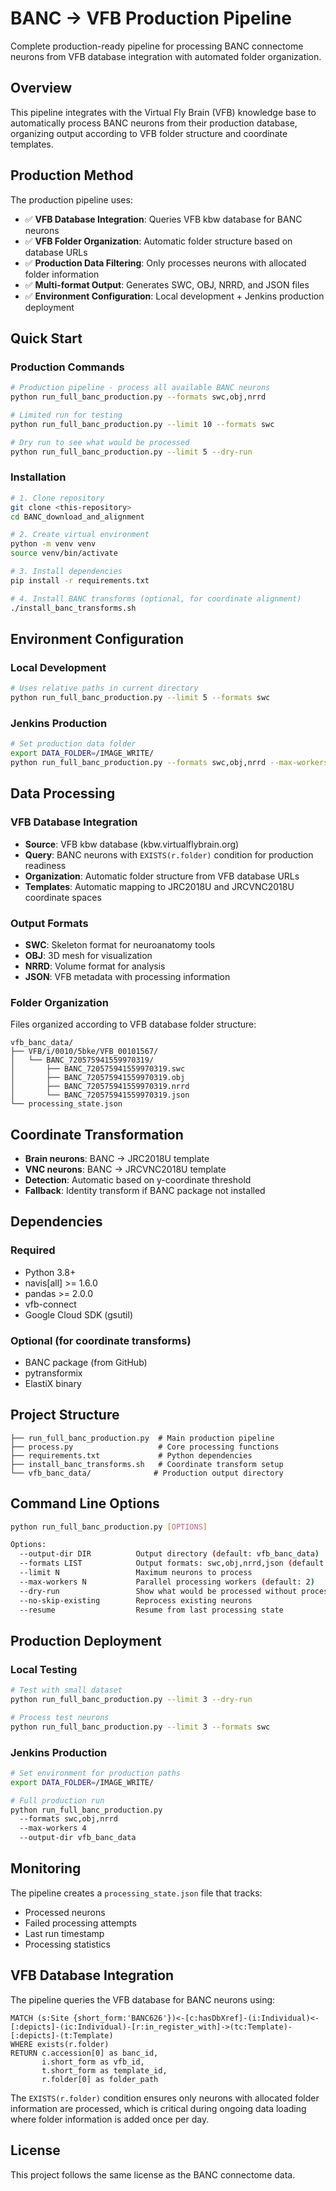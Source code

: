 # BANC → VFB Production Pipeline

Complete production-ready pipeline for processing BANC connectome neurons from VFB database integration with automated folder organization.

## Overview

This pipeline integrates with the Virtual Fly Brain (VFB) knowledge base to automatically process BANC neurons from their production database, organizing output according to VFB folder structure and coordinate templates.

## Production Method

The production pipeline uses:

- ✅ **VFB Database Integration**: Queries VFB kbw database for BANC neurons
- ✅ **VFB Folder Organization**: Automatic folder structure based on database URLs  
- ✅ **Production Data Filtering**: Only processes neurons with allocated folder information
- ✅ **Multi-format Output**: Generates SWC, OBJ, NRRD, and JSON files
- ✅ **Environment Configuration**: Local development + Jenkins production deployment

## Quick Start

### Production Commands

```bash
# Production pipeline - process all available BANC neurons
python run_full_banc_production.py --formats swc,obj,nrrd

# Limited run for testing
python run_full_banc_production.py --limit 10 --formats swc

# Dry run to see what would be processed
python run_full_banc_production.py --limit 5 --dry-run
```

### Installation

```bash
# 1. Clone repository
git clone <this-repository>
cd BANC_download_and_alignment

# 2. Create virtual environment
python -m venv venv
source venv/bin/activate

# 3. Install dependencies
pip install -r requirements.txt

# 4. Install BANC transforms (optional, for coordinate alignment)
./install_banc_transforms.sh
```

## Environment Configuration

### Local Development

```bash
# Uses relative paths in current directory
python run_full_banc_production.py --limit 5 --formats swc
```

### Jenkins Production

```bash
# Set production data folder
export DATA_FOLDER=/IMAGE_WRITE/
python run_full_banc_production.py --formats swc,obj,nrrd --max-workers 4
```

## Data Processing

### VFB Database Integration

- **Source**: VFB kbw database (kbw.virtualflybrain.org)
- **Query**: BANC neurons with `EXISTS(r.folder)` condition for production readiness
- **Organization**: Automatic folder structure from VFB database URLs
- **Templates**: Automatic mapping to JRC2018U and JRCVNC2018U coordinate spaces

### Output Formats

- **SWC**: Skeleton format for neuroanatomy tools
- **OBJ**: 3D mesh for visualization  
- **NRRD**: Volume format for analysis
- **JSON**: VFB metadata with processing information

### Folder Organization

Files organized according to VFB database folder structure:

```
vfb_banc_data/
├── VFB/i/0010/5bke/VFB_00101567/
│   └── BANC_720575941559970319/
│       ├── BANC_720575941559970319.swc
│       ├── BANC_720575941559970319.obj
│       ├── BANC_720575941559970319.nrrd
│       └── BANC_720575941559970319.json
└── processing_state.json
```

## Coordinate Transformation

- **Brain neurons**: BANC → JRC2018U template
- **VNC neurons**: BANC → JRCVNC2018U template
- **Detection**: Automatic based on y-coordinate threshold
- **Fallback**: Identity transform if BANC package not installed

## Dependencies

### Required

- Python 3.8+
- navis[all] >= 1.6.0
- pandas >= 2.0.0
- vfb-connect
- Google Cloud SDK (gsutil)

### Optional (for coordinate transforms)

- BANC package (from GitHub)
- pytransformix
- ElastiX binary

## Project Structure

```
├── run_full_banc_production.py  # Main production pipeline
├── process.py                   # Core processing functions
├── requirements.txt             # Python dependencies
├── install_banc_transforms.sh   # Coordinate transform setup
└── vfb_banc_data/              # Production output directory
```

## Command Line Options

```bash
python run_full_banc_production.py [OPTIONS]

Options:
  --output-dir DIR          Output directory (default: vfb_banc_data)
  --formats LIST            Output formats: swc,obj,nrrd,json (default: swc,obj,nrrd)
  --limit N                 Maximum neurons to process
  --max-workers N           Parallel processing workers (default: 2)
  --dry-run                 Show what would be processed without processing
  --no-skip-existing        Reprocess existing neurons
  --resume                  Resume from last processing state
```

## Production Deployment

### Local Testing

```bash
# Test with small dataset
python run_full_banc_production.py --limit 3 --dry-run

# Process test neurons
python run_full_banc_production.py --limit 3 --formats swc
```

### Jenkins Production

```bash
# Set environment for production paths
export DATA_FOLDER=/IMAGE_WRITE/

# Full production run
python run_full_banc_production.py 
  --formats swc,obj,nrrd 
  --max-workers 4 
  --output-dir vfb_banc_data
```

## Monitoring

The pipeline creates a `processing_state.json` file that tracks:

- Processed neurons
- Failed processing attempts  
- Last run timestamp
- Processing statistics

## VFB Database Integration

The pipeline queries the VFB database for BANC neurons using:

```cypher
MATCH (s:Site {short_form:'BANC626'})<-[c:hasDbXref]-(i:Individual)<-[:depicts]-(ic:Individual)-[r:in_register_with]->(tc:Template)-[:depicts]-(t:Template) 
WHERE exists(r.folder)
RETURN c.accession[0] as banc_id,
       i.short_form as vfb_id,
       t.short_form as template_id,
       r.folder[0] as folder_path
```

The `EXISTS(r.folder)` condition ensures only neurons with allocated folder information are processed, which is critical during ongoing data loading where folder information is added once per day.

## License

This project follows the same license as the BANC connectome data.
